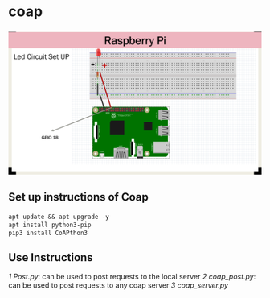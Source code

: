 # coap

![circuit diagram](led_setup.png)


## Set up instructions of Coap
```
apt update && apt upgrade -y  
apt install python3-pip  
pip3 install CoAPthon3  
```

## Use Instructions
*1 Post.py*: can be used to post requests to the local server
*2 coap_post.py*: can be used to post requests to any coap server
*3 coap_server.py*
